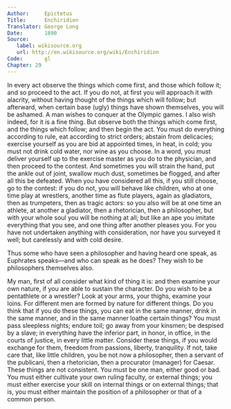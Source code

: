 ```yaml
---
Author:     Epictetus  
Title:      Enchiridion  
Translator: George Long  
Date:       1890  
Source:
   label: wikisource.org
   url: http://en.wikisource.org/wiki/Enchiridion
Code:       gl  
Chapter: 29
---
```


In every act observe the things which come first, and those which follow it;
and so proceed to the act. If you do not, at first you will approach it with
alacrity, without having thought of the things which will follow; but
afterward, when certain base (ugly) things have shown themselves, you will be
ashamed. A man wishes to conquer at the Olympic games. I also wish indeed, for
it is a fine thing. But observe both the things which come first, and the
things which follow; and then begin the act. You must do everything according
to rule, eat according to strict orders; abstain from delicacies; exercise
yourself as you are bid at appointed times, in heat, in cold; you must not
drink cold water, nor wine as you choose. In a word, you must deliver yourself
up to the exercise master as you do to the physician, and then proceed to the
contest. And sometimes you will strain the hand, put the ankle out of joint,
swallow much dust, sometimes be flogged, and after all this be defeated. When
you have considered all this, if you still choose, go to the contest: if you do
not, you will behave like children, who at one time play at wrestlers, another
time as flute players, again as gladiators, then as trumpeters, then as tragic
actors: so you also will be at one time an athlete, at another a gladiator,
then a rhetorician, then a philosopher, but with your whole soul you will be
nothing at all; but like an ape you imitate everything that you see, and one
thing after another pleases you. For you have not undertaken anything with
consideration, nor have you surveyed it well; but carelessly and with cold
desire.

Thus some who have seen a philosopher and having heard one speak, as Euphrates
speaks—and who can speak as he does?  They wish to be philosophers themselves
also.

My man, first of all consider what kind of thing it is: and then examine your
own nature, if you are able to sustain the character. Do you wish to be a
pentathlete or a wrestler? Look at your arms, your thighs, examine your loins.
For different men are formed by nature for different things. Do you think that
if you do these things, you can eat in the same manner, drink in the same
manner, and in the same manner loathe certain things? You must pass sleepless
nights; endure toil; go away from your kinsmen; be despised by a slave; in
everything have the inferior part, in honor, in office, in the courts of
justice, in every little matter. Consider these things, if you would exchange
for them, freedom from passions, liberty, tranquility. If not, take care that,
like little children, you be not now a philosopher, then a servant of the
publicani, then a rhetorician, then a procurator (manager) for Caesar. These
things are not consistent. You must be one man, either good or bad. You must
either cultivate your own ruling faculty, or external things; you must either
exercise your skill on internal things or on external things; that is, you must
either maintain the position of a philosopher or that of a common person.


